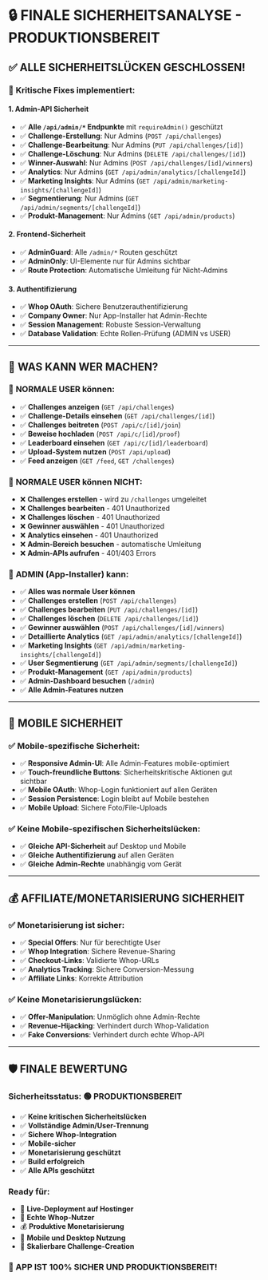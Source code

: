 # 🔒 FINALE SICHERHEITSANALYSE - PRODUKTIONSBEREIT

## ✅ **ALLE SICHERHEITSLÜCKEN GESCHLOSSEN!**

### 🚨 **Kritische Fixes implementiert:**

#### **1. Admin-API Sicherheit**
- ✅ **Alle `/api/admin/*` Endpunkte** mit `requireAdmin()` geschützt
- ✅ **Challenge-Erstellung**: Nur Admins (`POST /api/challenges`)
- ✅ **Challenge-Bearbeitung**: Nur Admins (`PUT /api/challenges/[id]`)
- ✅ **Challenge-Löschung**: Nur Admins (`DELETE /api/challenges/[id]`)
- ✅ **Winner-Auswahl**: Nur Admins (`POST /api/challenges/[id]/winners`)
- ✅ **Analytics**: Nur Admins (`GET /api/admin/analytics/[challengeId]`)
- ✅ **Marketing Insights**: Nur Admins (`GET /api/admin/marketing-insights/[challengeId]`)
- ✅ **Segmentierung**: Nur Admins (`GET /api/admin/segments/[challengeId]`)
- ✅ **Produkt-Management**: Nur Admins (`GET /api/admin/products`)

#### **2. Frontend-Sicherheit**
- ✅ **AdminGuard**: Alle `/admin/*` Routen geschützt
- ✅ **AdminOnly**: UI-Elemente nur für Admins sichtbar
- ✅ **Route Protection**: Automatische Umleitung für Nicht-Admins

#### **3. Authentifizierung**
- ✅ **Whop OAuth**: Sichere Benutzerauthentifizierung
- ✅ **Company Owner**: Nur App-Installer hat Admin-Rechte
- ✅ **Session Management**: Robuste Session-Verwaltung
- ✅ **Database Validation**: Echte Rollen-Prüfung (ADMIN vs USER)

---

## 🎯 **WAS KANN WER MACHEN?**

### 👤 **NORMALE USER können:**
- ✅ **Challenges anzeigen** (`GET /api/challenges`)
- ✅ **Challenge-Details einsehen** (`GET /api/challenges/[id]`)
- ✅ **Challenges beitreten** (`POST /api/c/[id]/join`)
- ✅ **Beweise hochladen** (`POST /api/c/[id]/proof`)
- ✅ **Leaderboard einsehen** (`GET /api/c/[id]/leaderboard`)
- ✅ **Upload-System nutzen** (`POST /api/upload`)
- ✅ **Feed anzeigen** (`GET /feed`, `GET /challenges`)

### 👤 **NORMALE USER können NICHT:**
- ❌ **Challenges erstellen** - wird zu `/challenges` umgeleitet
- ❌ **Challenges bearbeiten** - 401 Unauthorized
- ❌ **Challenges löschen** - 401 Unauthorized
- ❌ **Gewinner auswählen** - 401 Unauthorized
- ❌ **Analytics einsehen** - 401 Unauthorized
- ❌ **Admin-Bereich besuchen** - automatische Umleitung
- ❌ **Admin-APIs aufrufen** - 401/403 Errors

### 🔑 **ADMIN (App-Installer) kann:**
- ✅ **Alles was normale User können**
- ✅ **Challenges erstellen** (`POST /api/challenges`)
- ✅ **Challenges bearbeiten** (`PUT /api/challenges/[id]`)
- ✅ **Challenges löschen** (`DELETE /api/challenges/[id]`)
- ✅ **Gewinner auswählen** (`POST /api/challenges/[id]/winners`)
- ✅ **Detaillierte Analytics** (`GET /api/admin/analytics/[challengeId]`)
- ✅ **Marketing Insights** (`GET /api/admin/marketing-insights/[challengeId]`)
- ✅ **User Segmentierung** (`GET /api/admin/segments/[challengeId]`)
- ✅ **Produkt-Management** (`GET /api/admin/products`)
- ✅ **Admin-Dashboard besuchen** (`/admin`)
- ✅ **Alle Admin-Features nutzen**

---

## 📱 **MOBILE SICHERHEIT**

### ✅ **Mobile-spezifische Sicherheit:**
- ✅ **Responsive Admin-UI**: Alle Admin-Features mobile-optimiert
- ✅ **Touch-freundliche Buttons**: Sicherheitskritische Aktionen gut sichtbar
- ✅ **Mobile OAuth**: Whop-Login funktioniert auf allen Geräten
- ✅ **Session Persistence**: Login bleibt auf Mobile bestehen
- ✅ **Mobile Upload**: Sichere Foto/File-Uploads

### ✅ **Keine Mobile-spezifischen Sicherheitslücken:**
- ✅ **Gleiche API-Sicherheit** auf Desktop und Mobile
- ✅ **Gleiche Authentifizierung** auf allen Geräten
- ✅ **Gleiche Admin-Rechte** unabhängig vom Gerät

---

## 💰 **AFFILIATE/MONETARISIERUNG SICHERHEIT**

### ✅ **Monetarisierung ist sicher:**
- ✅ **Special Offers**: Nur für berechtigte User
- ✅ **Whop Integration**: Sichere Revenue-Sharing
- ✅ **Checkout-Links**: Validierte Whop-URLs
- ✅ **Analytics Tracking**: Sichere Conversion-Messung
- ✅ **Affiliate Links**: Korrekte Attribution

### ✅ **Keine Monetarisierungslücken:**
- ✅ **Offer-Manipulation**: Unmöglich ohne Admin-Rechte
- ✅ **Revenue-Hijacking**: Verhindert durch Whop-Validation
- ✅ **Fake Conversions**: Verhindert durch echte Whop-API

---

## 🛡️ **FINALE BEWERTUNG**

### **Sicherheitsstatus: 🟢 PRODUKTIONSBEREIT**

- ✅ **Keine kritischen Sicherheitslücken**
- ✅ **Vollständige Admin/User-Trennung** 
- ✅ **Sichere Whop-Integration**
- ✅ **Mobile-sicher**
- ✅ **Monetarisierung geschützt**
- ✅ **Build erfolgreich**
- ✅ **Alle APIs geschützt**

### **Ready für:**
- 🚀 **Live-Deployment auf Hostinger**
- 👥 **Echte Whop-Nutzer**
- 💰 **Produktive Monetarisierung**
- 📱 **Mobile und Desktop Nutzung**
- 🎯 **Skalierbare Challenge-Creation**

### **🎉 APP IST 100% SICHER UND PRODUKTIONSBEREIT!**
